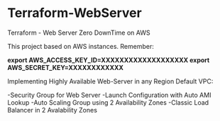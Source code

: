 # Terraform-WebServer
Terraform -  Web Server  Zero DownTime on AWS

This project based on AWS instances. Remember: 

**export AWS_ACCESS_KEY_ID=XXXXXXXXXXXXXXXXXXX
export AWS_SECRET_KEY=XXXXXXXXXXXX**

Implementing Highly Available Web-Server in any Region Default VPC:

-Security Group for Web Server 
-Launch Configuration with Auto AMI Lookup
-Auto Scaling Group using 2 Availability Zones
-Classic Load Balancer in 2 Avalability Zones
